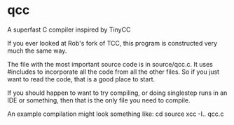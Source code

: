 # qcc
A superfast C compiler inspired by TinyCC

If you ever looked at Rob's fork of TCC, this program is constructed very much the same way.

The file with the most important source code is in source/qcc.c.
It uses #includes to incorporate all the code from all the other files.
So if you just want to read the code, that is a good place to start.

If you should happen to want to try compiling, or doing singlestep runs in an IDE or something,
then that is the only file you need to compile.

An example compilation might look something like:
cd source
xcc -I.. qcc.c

